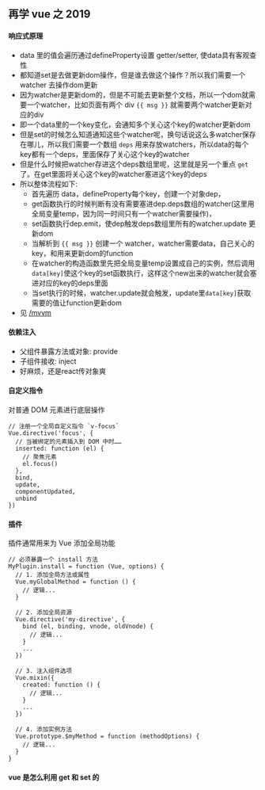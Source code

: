 ## 再学 vue 之 2019

#### 响应式原理
- data 里的值会遍历通过defineProperty设置 getter/setter, 使data具有客观查性
- 都知道set是去做更新dom操作，但是谁去做这个操作？所以我们需要一个 watcher 去操作dom更新
- 因为watcher是更新dom的，但是不可能去更新整个文档，所以一个dom就需要一个watcher，比如页面有两个 div `{{ msg }}` 就需要两个watcher更新对应的div
- 即一个data里的一个key变化，会通知多个关心这个key的watcher更新dom
- 但是set的时候怎么知道通知这些个watcher呢，换句话说这么多watcher保存在哪儿，所以我们需要一个数组 `deps` 用来存放watchers，所以data的每个key都有一个deps，里面保存了关心这个key的watcher
- 但是什么时候把watcher存进这个deps数组里呢，这里就是另一个重点 `get` 了。在get里面将关心这个key的watcher塞进这个key的deps
- 所以整体流程如下:
  - 首先遍历 data，defineProperty每个key，创建一个对象dep，
  - get函数执行的时候判断有没有需要塞进dep.deps数组的watcher(这里用全局变量temp，因为同一时间只有一个watcher需要操作)，
  - set函数执行dep.emit，使dep触发deps数组里所有的watcher.update 更新dom
  - 当解析到 `{{ msg }}` 创建一个 watcher，watcher需要data，自己关心的key，和用来更新dom的function
  - 在watcher的构造函数里先把全局变量temp设置成自己的实例，然后调用`data[key]`使这个key的set函数执行，这样这个new出来的watcher就会塞进对应的key的deps里面
  - 当set执行的时候，watcher.update就会触发，update里`data[key]`获取需要的值让function更新dom
- 见 [/mvvm](../js/mvvm)

#### 依赖注入
- 父组件暴露方法或对象: provide
- 子组件接收: inject
- 好麻烦，还是react传对象爽

#### 自定义指令
对普通 DOM 元素进行底层操作
```
// 注册一个全局自定义指令 `v-focus`
Vue.directive('focus', {
  // 当被绑定的元素插入到 DOM 中时……
  inserted: function (el) {
    // 聚焦元素
    el.focus()
  },
  bind,
  update,
  componentUpdated,
  unbind
})
```

#### 插件
插件通常用来为 Vue 添加全局功能
```
// 必须暴露一个 install 方法
MyPlugin.install = function (Vue, options) {
  // 1. 添加全局方法或属性
  Vue.myGlobalMethod = function () {
    // 逻辑...
  }

  // 2. 添加全局资源
  Vue.directive('my-directive', {
    bind (el, binding, vnode, oldVnode) {
      // 逻辑...
    }
    ...
  })

  // 3. 注入组件选项
  Vue.mixin({
    created: function () {
      // 逻辑...
    }
    ...
  })

  // 4. 添加实例方法
  Vue.prototype.$myMethod = function (methodOptions) {
    // 逻辑...
  }
}
```

#### vue 是怎么利用 get 和 set 的
